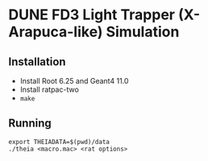 # DUNE FD3 Light Trapper (X-Arapuca-like) Simulation
## Installation
- Install Root 6.25 and Geant4 11.0
- Install ratpac-two
- `make`

## Running
```
export THEIADATA=$(pwd)/data
./theia <macro.mac> <rat options>
```

